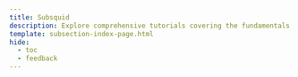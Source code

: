 ```yaml
---
title: Subsquid
description: Explore comprehensive tutorials covering the fundamentals and advanced techniques for indexing data on your Tanssi Substrate or EVM Appchain with Subsquid.
template: subsection-index-page.html
hide:
  - toc
  - feedback
---
```

